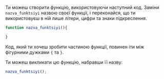 Ти можеш створити функцію, використовуючи наступний код. Заміни `nazva_funktsiyi` назвою своєї функції, i переконайся, що ти використовуєш в ній лише літери, цифри та знаки підкреслення.

```javascript
function nazva_funktsiyi(){

}
```

Код, який ти хочеш зробити частиною функції, повинен іти між фігурними дужками `{` та `}`.

Ти можеш викликати цю функцію, набравши її назву:

```javascript
nazva_funktsiyi();
```